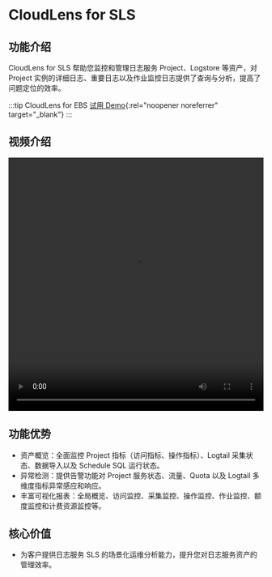 # CloudLens for SLS

## 功能介绍

CloudLens for SLS 帮助您监控和管理日志服务 Project、Logstore 等资产，对 Project 实例的详细日志、重要日志以及作业监控日志提供了查询与分析，提高了问题定位的效率。

:::tip CloudLens for EBS
[试用 Demo](/playground/demo.html?dest=/lognext/app/lens/sls){:rel="noopener noreferrer" target="\_blank"}
:::

## 视频介绍

<video src="https://static-aliyun-doc.oss-cn-hangzhou.aliyuncs.com/file-manage-files/zh-CN/20230806/xcbg/CloudLens for SLS.mp4" controls="controls" width="100%" height="500" autoplay="autoplay">
您的浏览器不支持 video 标签。
</video>

## 功能优势

- 资产概览：全面监控 Project 指标（访问指标、操作指标）、Logtail 采集状态、数据导入以及 Schedule SQL 运行状态。
- 异常检测：提供告警功能对 Project 服务状态、流量、Quota 以及 Logtail 多维度指标异常感应和响应。
- 丰富可视化报表：全局概览、访问监控、采集监控、操作监控、作业监控、额度监控和计费资源监控等。

## 核心价值

- 为客户提供日志服务 SLS 的场景化运维分析能力，提升您对日志服务资产的管理效率。
